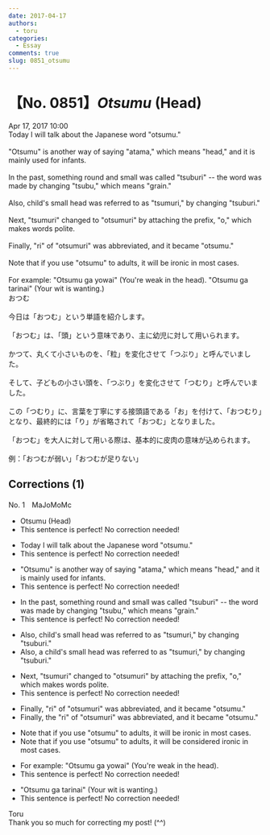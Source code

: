 ```yaml
---
date: 2017-04-17
authors:
  - toru
categories:
  - Essay
comments: true
slug: 0851_otsumu
---
```


# 【No. 0851】<strong><em>Otsumu</strong></em> (Head)
<div class="date">Apr 17, 2017 10:00</div>
<div id="post"><div id="body_show_ori">
Today I will talk about the Japanese word "otsumu."<br/><br/>"Otsumu" is another way of saying "atama," which means "head," and it is mainly used for infants.<br/><br/>In the past, something round and small was called "tsuburi" -- the word was made by changing "tsubu," which means "grain."<br/><br/>Also, child's small head was referred to as "tsumuri," by changing "tsuburi."<br/><br/>Next, "tsumuri" changed to "otsumuri" by attaching the prefix, "o," which makes words polite.<br/><br/>Finally, "ri" of "otsumuri" was abbreviated, and it became "otsumu."<br/><br/>Note that if you use "otsumu" to adults, it will be ironic in most cases.<br/><br/>For example: "Otsumu ga yowai" (You're weak in the head). "Otsumu ga tarinai" (Your wit is wanting.)
</div></div>

<!-- more -->

<div id="post_ja"><div id="body_show_mo">
おつむ<br/><br/>今日は「おつむ」という単語を紹介します。<br/><br/>「おつむ」は、「頭」という意味であり、主に幼児に対して用いられます。<br/><br/>かつて、丸くて小さいものを、「粒」を変化させて「つぶり」と呼んでいました。<br/><br/>そして、子どもの小さい頭を、「つぶり」を変化させて「つむり」と呼んでいました。<br/><br/>この「つむり」に、言葉を丁寧にする接頭語である「お」を付けて、「おつむり」となり、最終的には「り」が省略されて「おつむ」となりました。<br/><br/>「おつむ」を大人に対して用いる際は、基本的に皮肉の意味が込められます。<br/><br/>例：「おつむが弱い」「おつむが足りない」
</div></div>

## Corrections (1)
<div id="block"><div class="first_name"> No. 1　<span class="just_name">MaJoMoMc</span></div><div id="block2">
<ul class="correction_field">
<li class="incorrect">Otsumu (Head)</li>
<li class="corrected perfect">This sentence is perfect! No correction needed!</li>
</ul>
<ul class="correction_field">
<li class="incorrect">Today I will talk about the Japanese word "otsumu."</li>
<li class="corrected perfect">This sentence is perfect! No correction needed!</li>
</ul>
<ul class="correction_field">
<li class="incorrect">"Otsumu" is another way of saying "atama," which means "head," and it is mainly used for infants.</li>
<li class="corrected perfect">This sentence is perfect! No correction needed!</li>
</ul>
<ul class="correction_field">
<li class="incorrect">In the past, something round and small was called "tsuburi" -- the word was made by changing "tsubu," which means "grain."</li>
<li class="corrected perfect">This sentence is perfect! No correction needed!</li>
</ul>
<ul class="correction_field">
<li class="incorrect">Also, child's small head was referred to as "tsumuri," by changing "tsuburi."</li>
<li class="corrected correct">
Also, <span class="f_blue">a </span>child's small head was referred to as "tsumuri," by changing "tsuburi."
</li>
</ul>
<ul class="correction_field">
<li class="incorrect">Next, "tsumuri" changed to "otsumuri" by attaching the prefix, "o," which makes words polite.</li>
<li class="corrected perfect">This sentence is perfect! No correction needed!</li>
</ul>
<ul class="correction_field">
<li class="incorrect">Finally, "ri" of "otsumuri" was abbreviated, and it became "otsumu."</li>
<li class="corrected correct">
Finally, <span class="f_blue">the </span>"ri" of "otsumuri" was abbreviated, and it became "otsumu."
</li>
</ul>
<ul class="correction_field">
<li class="incorrect">Note that if you use "otsumu" to adults, it will be ironic in most cases.</li>
<li class="corrected correct">
Note that if you use "otsumu" to adults, it will be <span class="f_blue">considered </span>ironic in most cases.
</li>
</ul>
<ul class="correction_field">
<li class="incorrect">For example: "Otsumu ga yowai" (You're weak in the head).</li>
<li class="corrected perfect">This sentence is perfect! No correction needed!</li>
</ul>
<ul class="correction_field">
<li class="incorrect">"Otsumu ga tarinai" (Your wit is wanting.)</li>
<li class="corrected perfect">This sentence is perfect! No correction needed!</li>
</ul>
</div><div class="name"><span class="just_name">Toru</span><br>
Thank you so much for correcting my post! (^^)
</div>
</div>
